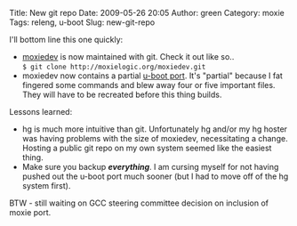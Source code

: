 Title: New git repo
Date: 2009-05-26 20:05
Author: green
Category: moxie
Tags: releng, u-boot
Slug: new-git-repo

I'll bottom line this one quickly:

-   [moxiedev][] is now maintained with git. Check it out like so..  
    `$ git clone http://moxielogic.org/moxiedev.git`
-   moxiedev now contains a partial [u-boot port][]. It's "partial"
    because I fat fingered some commands and blew away four or five
    important files. They will have to be recreated before this thing
    builds.

Lessons learned:

-   hg is much more intuitive than git. Unfortunately hg and/or my hg
    hoster was having problems with the size of moxiedev, necessitating
    a change. Hosting a public git repo on my own system seemed like the
    easiest thing.
-   Make sure you backup ***everything***. I am cursing myself for not
    having pushed out the u-boot port much sooner (but I had to move off
    of the hg system first).

BTW - still waiting on GCC steering committee decision on inclusion of
moxie port.

  [moxiedev]: http://moxielogic.org/wiki/index.php?title=MoxieDev
  [u-boot port]: http://moxielogic.org/blog/?p=154
